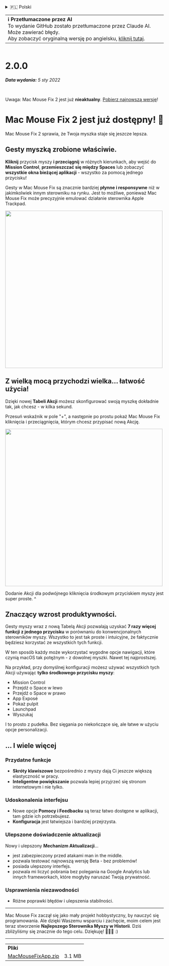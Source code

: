 <details>
<summary>🇵🇱 Polski</summary>

[🇬🇧 English (GitHub)](https://github.com/noah-nuebling/mac-mouse-fix/releases/tag/2.0.0)\
[🇦🇩 Català](https://redirect.macmousefix.com/?target=mmf-release&tag=2.0.0&locale=ca)\
[🇩🇪 Deutsch](https://redirect.macmousefix.com/?target=mmf-release&tag=2.0.0&locale=de)\
[🇪🇸 Español](https://redirect.macmousefix.com/?target=mmf-release&tag=2.0.0&locale=es)\
[🇫🇷 Français](https://redirect.macmousefix.com/?target=mmf-release&tag=2.0.0&locale=fr)\
[🇮🇩 Indonesia](https://redirect.macmousefix.com/?target=mmf-release&tag=2.0.0&locale=id)\
[🇮🇹 Italiano](https://redirect.macmousefix.com/?target=mmf-release&tag=2.0.0&locale=it)\
[🇭🇺 Magyar](https://redirect.macmousefix.com/?target=mmf-release&tag=2.0.0&locale=hu)\
[🇳🇱 Nederlands](https://redirect.macmousefix.com/?target=mmf-release&tag=2.0.0&locale=nl)\
**🇵🇱 Polski**\
[🇧🇷 Português (Brasil)](https://redirect.macmousefix.com/?target=mmf-release&tag=2.0.0&locale=pt-BR)\
[🇵🇹 Português (Portugal)](https://redirect.macmousefix.com/?target=mmf-release&tag=2.0.0&locale=pt-PT)\
[🇷🇴 Română](https://redirect.macmousefix.com/?target=mmf-release&tag=2.0.0&locale=ro)\
[🇸🇪 Svenska](https://redirect.macmousefix.com/?target=mmf-release&tag=2.0.0&locale=sv)\
[🇻🇳 Tiếng Việt](https://redirect.macmousefix.com/?target=mmf-release&tag=2.0.0&locale=vi)\
[🇹🇷 Türkçe](https://redirect.macmousefix.com/?target=mmf-release&tag=2.0.0&locale=tr)\
[🇨🇿 Čeština](https://redirect.macmousefix.com/?target=mmf-release&tag=2.0.0&locale=cs)\
[🇬🇷 Ελληνικά](https://redirect.macmousefix.com/?target=mmf-release&tag=2.0.0&locale=el)\
[🇷🇺 Русский](https://redirect.macmousefix.com/?target=mmf-release&tag=2.0.0&locale=ru)\
[🇺🇦 Українська](https://redirect.macmousefix.com/?target=mmf-release&tag=2.0.0&locale=uk)\
[🇮🇱 עברית](https://redirect.macmousefix.com/?target=mmf-release&tag=2.0.0&locale=he)\
[🇸🇦 العربية](https://redirect.macmousefix.com/?target=mmf-release&tag=2.0.0&locale=ar)\
[🇮🇳 हिन्दी](https://redirect.macmousefix.com/?target=mmf-release&tag=2.0.0&locale=hi)\
[🇹🇭 ไทย](https://redirect.macmousefix.com/?target=mmf-release&tag=2.0.0&locale=th)\
[🇨🇳 中文 (简体)](https://redirect.macmousefix.com/?target=mmf-release&tag=2.0.0&locale=zh-Hans)\
[🇨🇳 中文 (繁體)](https://redirect.macmousefix.com/?target=mmf-release&tag=2.0.0&locale=zh-Hant)\
[🇭🇰 中文（香港)](https://redirect.macmousefix.com/?target=mmf-release&tag=2.0.0&locale=zh-HK)\
[🇯🇵 日本語](https://redirect.macmousefix.com/?target=mmf-release&tag=2.0.0&locale=ja)\
[🇰🇷 한국어](https://redirect.macmousefix.com/?target=mmf-release&tag=2.0.0&locale=ko)\
[Help translate Mac Mouse Fix to different languages!](https://github.com/noah-nuebling/mac-mouse-fix/discussions/731)
</details>
<table align=><td>
<b>ℹ️ Przetłumaczone przez AI</b><br>
To wydanie GitHub zostało przetłumaczone przez Claude AI. Może zawierać błędy.<br>
Aby zobaczyć oryginalną wersję po angielsku, <a href="https://github.com/noah-nuebling/mac-mouse-fix/releases/tag/2.0.0">kliknij tutaj</a>.
</td></table>

<table></table>

# 2.0.0
***Data wydania:** 5 sty 2022*

<br>

Uwaga: Mac Mouse Fix 2 jest już **nieaktualny**. [Pobierz najnowszą wersję](https://github.com/noah-nuebling/mac-mouse-fix/releases)!

# Mac Mouse Fix 2 jest już dostępny! 🎉

Mac Mouse Fix 2 sprawia, że Twoja myszka staje się jeszcze lepsza.

## Gesty myszką zrobione właściwie.

**Kliknij** przycisk myszy **i przeciągnij** w różnych kierunkach, aby wejść do **Mission Control**, **przemieszczać się między Spaces** lub zobaczyć **wszystkie okna bieżącej aplikacji** - wszystko za pomocą jednego przycisku!

Gesty w Mac Mouse Fix są znacznie bardziej **płynne i responsywne** niż w jakimkolwiek innym sterowniku na rynku.
Jest to możliwe, ponieważ Mac Mouse Fix może precyzyjnie emulować działanie sterownika Apple Trackpad.

<img width=500px src="https://user-images.githubusercontent.com/40808343/149643011-cc3311f1-af5c-453a-8206-2c6496d73d61.gif">

## Z wielką mocą przychodzi wielka... łatwość użycia!

Dzięki nowej **Tabeli Akcji** możesz skonfigurować swoją myszkę dokładnie tak, jak chcesz - w kilka sekund.

Przesuń wskaźnik w pole "+", a następnie po prostu pokaż Mac Mouse Fix kliknięcia i przeciągnięcia, którym chcesz przypisać nową Akcję.

<img width=500px src="https://user-images.githubusercontent.com/40808343/149642392-d0e25cf9-b49b-4398-b2e9-af2e810c8594.gif">

Dodanie Akcji dla podwójnego kliknięcia środkowym przyciskiem myszy jest super proste. ^

## Znaczący wzrost produktywności.

Gesty myszy wraz z nową Tabelą Akcji pozwalają uzyskać **7 razy więcej funkcji z jednego przycisku** w porównaniu do konwencjonalnych sterowników myszy. Wszystko to jest tak proste i intuicyjne, że faktycznie będziesz korzystać ze wszystkich tych funkcji.

W ten sposób każdy może wykorzystać wygodne opcje nawigacji, które czynią macOS tak potężnym - z dowolnej myszki. Nawet tej najprostszej.

Na przykład, przy domyślnej konfiguracji możesz używać wszystkich tych Akcji używając **tylko środkowego przycisku myszy**:

- Mission Control
- Przejdź o Space w lewo
- Przejdź o Space w prawo
- App Exposé
- Pokaż pulpit
- Launchpad
- Wyszukaj

I to prosto z pudełka. Bez sięgania po niekończące się, ale łatwe w użyciu opcje personalizacji.

## ... I wiele więcej

### Przydatne funkcje

- **Skróty klawiszowe** bezpośrednio z myszy dają Ci jeszcze większą elastyczność w pracy.
- **Inteligentne powiększanie** pozwala lepiej przyjrzeć się stronom internetowym i nie tylko.

### Udoskonalenia interfejsu

- Nowe opcje **Pomocy i Feedbacku** są teraz łatwo dostępne w aplikacji, tam gdzie ich potrzebujesz.
- **Konfiguracja** jest łatwiejsza i bardziej przejrzysta.

### Ulepszone doświadczenie aktualizacji

Nowy i ulepszony **Mechanizm Aktualizacji**...

- jest zabezpieczony przed atakami man in the middle.
- pozwala testować najnowszą wersję Beta - bez problemów!
- posiada ulepszony interfejs.
- pozwala mi liczyć pobrania bez polegania na Google Analytics lub innych frameworkach, które mogłyby naruszać Twoją prywatność.

### Usprawnienia niezawodności

- Różne poprawki błędów i ulepszenia stabilności.

---

Mac Mouse Fix zaczął się jako mały projekt hobbystyczny, by nauczyć się programowania. Ale dzięki Waszemu wsparciu i zachęcie, moim celem jest teraz stworzenie **Najlepszego Sterownika Myszy w Historii**. Dziś zbliżyliśmy się znacznie do tego celu. Dziękuję! 🚀🚀🚀 :)

---

<table align="start">
<tr>
    <td colspan=2>
        <b>Pliki</b>
    </td>
</tr>
<tr>
    <td><a href="https://github.com/noah-nuebling/mac-mouse-fix/releases/download/2.0.0/MacMouseFixApp.zip">MacMouseFixApp.zip</a></td>
    <td>3.1 MB</td>
</tr>
</table>